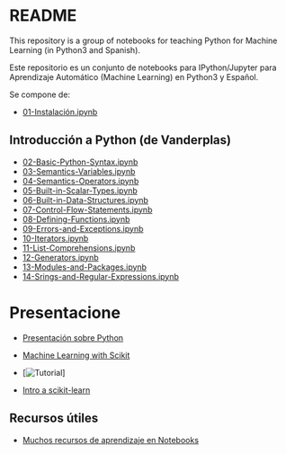 # README

This repository is a group of notebooks for teaching Python for 
Machine Learning (in Python3 and Spanish).

Este repositorio es un conjunto de notebooks para IPython/Jupyter para
Aprendizaje Automático (Machine Learning) en Python3 y Español. 

Se compone de:

- [01-Instalación.ipynb](01-Instalación.ipynb)


## Introducción a Python (de Vanderplas)

- [02-Basic-Python-Syntax.ipynb](02-Basic-Python-Syntax.ipynb)
- [03-Semantics-Variables.ipynb](03-Semantics-Variables.ipynb)
- [04-Semantics-Operators.ipynb](04-Semantics-Operators.ipynb)
- [05-Built-in-Scalar-Types.ipynb](05-Built-in-Scalar-Types.ipynb)
- [06-Built-in-Data-Structures.ipynb](06-Built-in-Data-Structures.ipynb)
- [07-Control-Flow-Statements.ipynb](07-Control-Flow-Statements.ipynb)
- [08-Defining-Functions.ipynb](08-Defining-Functions.ipynb)
- [09-Errors-and-Exceptions.ipynb](09-Errors-and-Exceptions.ipynb)
- [10-Iterators.ipynb](10-Iterators.ipynb)
- [11-List-Comprehensions.ipynb](11-List-Comprehensions.ipynb)
- [12-Generators.ipynb](12-Generators.ipynb)
- [13-Modules-and-Packages.ipynb](13-Modules-and-Packages.ipynb)
- [14-Srings-and-Regular-Expressions.ipynb](14-Strings-and-Regular-Expressions.ipynb)

# Presentacione

- [Presentación sobre Python](https://gitpitch.com/dmolina/es_intro_python/master?grs=github&t=moon)

- [Machine Learning with Scikit](http://www.dataschool.io/machine-learning-with-scikit-learn/)

- [![Tutorial](https://www.youtube.com/watch?v=HC0J_SPm9co)]

- [Intro a scikit-learn](https://www.oreilly.com/ideas/intro-to-scikit-learn)

## Recursos útiles

- [Muchos recursos de aprendizaje en Notebooks](https://github.com/jupyter/jupyter/wiki/A-gallery-of-interesting-Jupyter-Notebooks)
